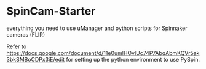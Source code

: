 # SpinCam-Starter
everything you need to use uManager and python scripts for Spinnaker cameras (FLIR)

Refer to https://docs.google.com/document/d/11e0umlHOvlUc74P7AbqAbmKQVr5ak3bkSMBoCDPx3iE/edit
for setting up the python environment to use PySpin. 
